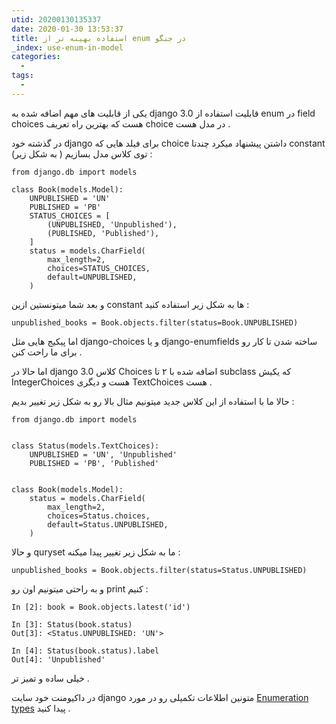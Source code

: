 ```yaml
---
utid: 20200130135337
date: 2020-01-30 13:53:37
title: استفاده بهینه تر از enum در جنگو
_index: use-enum-in-model
categories:
  -
tags:
  -
---
```


یکی از قابلیت های مهم اضافه شده به django 3.0 قابلیت استفاده از enum در field choices هست که بهترین راه تعریف choice در مدل هست .

در گذشته خود django برای فیلد هایی که choice داشتن پیشنهاد میکرد چندتا constant توی کلاس مدل بسازیم  ( به شکل زیر) :

```
from django.db import models

class Book(models.Model):
    UNPUBLISHED = 'UN'
    PUBLISHED = 'PB'
    STATUS_CHOICES = [
        (UNPUBLISHED, 'Unpublished'),
        (PUBLISHED, 'Published'),
    ]
    status = models.CharField(
        max_length=2,
        choices=STATUS_CHOICES,
        default=UNPUBLISHED,
    )
```

و بعد شما میتونستین ازین constant ها به شکل زیر استفاده کنید :

```
unpublished_books = Book.objects.filter(status=Book.UNPUBLISHED)
```

اما پیکیج هایی مثل django-choices و یا django-enumfields ساخته شدن تا کار رو برای ما راحت کنن .

اما حالا در django 3.0 کلاس Choices اضافه شده با ۲ تا subclass که یکیش IntegerChoices هست و دیگری TextChoices هست .

حالا ما با استفاده از این کلاس جدید میتونیم مثال بالا رو به شکل زیر تغییر بدیم :

```
from django.db import models


class Status(models.TextChoices):
    UNPUBLISHED = 'UN', 'Unpublished'
    PUBLISHED = 'PB', 'Published'


class Book(models.Model):
    status = models.CharField(
        max_length=2,
        choices=Status.choices,
        default=Status.UNPUBLISHED,
    )
```

و حالا quryset ما به شکل زیر تغییر پیدا میکنه :

```
unpublished_books = Book.objects.filter(status=Status.UNPUBLISHED)
```

و به راحتی میتونیم اون رو print کنیم :

```
In [2]: book = Book.objects.latest('id')

In [3]: Status(book.status)
Out[3]: <Status.UNPUBLISHED: 'UN'>

In [4]: Status(book.status).label
Out[4]: 'Unpublished'
```

خیلی ساده و تمیز تر .

در داکیومنت خود سایت django متونین اطلاعات تکمیلی رو در مورد [Enumeration types](https://docs.djangoproject.com/en/3.0/ref/models/fields/#enumeration-types)  پیدا کنید .